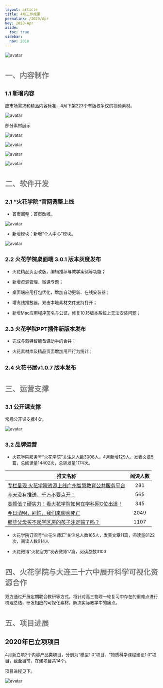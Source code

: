 ```yaml
---
layout: article
title: 4月工作成果
permalink: /2020/Apr
key: 2020-Apr
aside:
  toc: true
sidebar:
  nav: 2018
---
```



<bro/><bro/>

![avatar](images/20200301111.png)

# <font size="5" color="gray">一、内容制作</font>

## <font size="4" >1.1 新增内容</font>

应市场需求和精品内容标准，4月下架223个有版权争议的视频素材。

![avatar](images/20200401.png)

部分素材展示

![avatar](images/20200402.png)

![avatar](images/20200403.png)

![avatar](images/20200404.png)

![avatar](images/20200405.png)

# <font size="5" color="gray">二、软件开发</font>

## <font size="4" >2.1 “火花学院”官网调整上线</font>

- 首页调整：⾸⻚改版。

![avatar](images/20200406.png)

- 新增模块：新增“个⼈中⼼”模块。

![avatar](images/20200407.png)

## <font size="4" >2.2 火花学院桌面端 3.0.1 版本灰度发布</font>

- ⽕花精品⻚⾯改版，编辑推荐与教学案例等功能；

- 新增资源管理、微课专题；

- 桌⾯端应⽤打包优化，增加⾃动更新、在线安装器；

- 增离线播放器，双击本地素材⽂件⽀持打开；

- 新增Mac应⽤程序签名与公证，修复10.15版本系统上⽆法安装问题；

## <font size="4" >2.3 火花学院PPT插件新版本发布</font>

- 完成与戴特智能备课助⼿的合并；

- ⽕花素材库及精品⻚⾯增加⽤⼾⾏为统计；

## <font size="4" >2.4 火花书屋v1.0.7 版本发布</font>

# <font size="5" color="gray">三、运营支撑</font>

## <font size="4" >3.1 公开课支撑</font>

常规公开课支撑4次。

![avatar](images/202004008.png)

## <font size="4" >3.2 品牌运营</font>

- 火花学院服务号“火花学院”关注总人数3008人，4月新增129人，发表文章5篇，总阅读量14402次，总转发量1174次。

| 推文名称 |  阅读人数  | 
|-------------|:------:|
[专栏呈现 火花学院资源上线广州智慧教育公共服务平台](https://mp.weixin.qq.com/s/K454tdaRhYqcuJWlJHAiAA)|	281|
[今天没有推送，千万不要点开！](https://mp.weixin.qq.com/s/WYiBy9fo31wBhOkr5hJBKg)|	565|
[高颜值？硬实力！看火花学院如何在学科网C位出道！](https://mp.weixin.qq.com/s/FS9DdIUUyHAD810A48C1Sg)|	345|
[今日清明，别怕，我们来聊聊死亡](https://mp.weixin.qq.com/s/tYfeexzjWgDn3KLrwi47WA)|	2049|
[那些父母买不起学区房的孩子注定输了吗？](https://mp.weixin.qq.com/s/P1IgltD_aVFAlKjP4br8dA)|	1107|

- 火花学院订阅号“火花名师汇”关注总人数165人，发表文章11篇，阅读量8122次，阅读人数914人

- 火花微博“火花官方”发表微博17篇，阅读总数3103

# <font size="5" color="gray">四、火花学院与大连三十六中展开科学可视化资源合作</font>

双方通过开展定期联合教研等方式，将针对高三物理一轮复习中存在的重难点进行梳理总结，研发相应的可视化素材，解决实际教学中的痛点。

# <font size="5" color="gray">五、项目进展</font>

## 2020年已立项项目

4月新立项2个内容产品类项目，分别为“模型1.0”项目、“物质科学课程建设1.0”项目，截至目前，在建项目共14个。

项目进程见下。
 
![avatar](images/2020040010.png)






